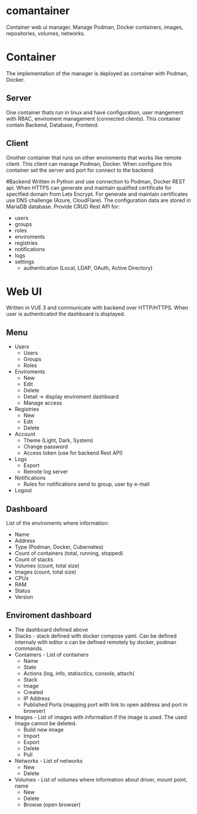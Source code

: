 # comantainer
Container web ui manager. Manage Podman, Docker containers, images, repositories, volumes, networks.

# Container
The implementation of the manager is deployed as container with Podman, Docker.

## Server
One container thats run in linux and have configuration, user mangement with RBAC, enviroment management (connected clients). This container contain Backend, Database, Frontend.

## Client
Onother container that runs on other enviroments that works like remote client. This client can manage Podman, Docker.
When configure this container set the server and port for connect to the backend. 

#Backend
Written in Python and use connection to Podman, Docker REST api.
When HTTPS can generate and maintain qualified certificate for specified domain from Lets Encrypt. For generate and maintain certificates use DNS challenge (Azure, CloudFlare).
The configuration data are stored in MariaDB database.
Provide CRUD Rest API for:
- users
- groups
- roles
- enviroments
- registries
- notifications
- logs
- settings
  - authentication (Local, LDAP, OAuth, Active Directory)


# Web UI
Written in VUE 3 and communicate with backend over HTTP/HTTPS. When user is authenticated the dashboard is displayed.

## Menu
- Users
  - Users
  - Groups
  - Roles
- Enviroments
  - New
  - Edit
  - Delete
  - Detail -> display enviroment dashboard
  - Manage access
- Registries
  - New
  - Edit
  - Delete  
- Account
  - Theme (Light, Dark, System)
  - Change password
  - Access token (use for backend Rest API)
- Logs
  - Export
  - Remote log server
- Notifications
  - Rules for notifications send to group, user by e-mail 
- Logout


## Dashboard
List of the enviroments where information:
- Name
- Address
- Type (Podman, Docker, Cubernetes)
- Count of containers (total, running, stopped)
- Count of stacks
- Volumes (count, total size)
- Images (count, total size)
- CPUs
- RAM
- Status
- Version

## Enviroment dashboard
- The dashboard defined above
- Stacks - stack defined with docker compose yaml. Can be defined internaly with editor o can be defined remotely by docker, podman commands.
- Containers - List of containers
  - Name
  - State
  - Actions (log, info, statisctics, console, attach(
  - Stack
  - Image
  - Created
  - IP Address
  - Published Ports (mapping port with link to open address and port in browser)
- Images - List of images with information if the image is used. The used image cannot be deleted.
  - Build new image
  - Import
  - Export
  - Delete
  - Pull
- Networks - List of networks
  - New
  - Delete
- Volumes - List of volumes where information about driver, mount point, name
  - New
  - Delete
  - Browse (open browser)
    


